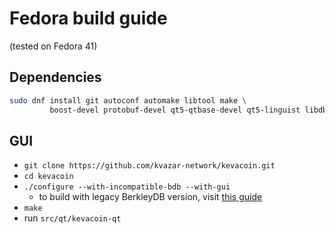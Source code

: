 Fedora build guide
======================
(tested on Fedora 41)

## Dependencies

``` bash
sudo dnf install git autoconf automake libtool make \
         boost-devel protobuf-devel qt5-qtbase-devel qt5-linguist libdb-cxx-devel
```

## GUI

* `git clone https://github.com/kvazar-network/kevacoin.git`
* `cd kevacoin`
* `./configure --with-incompatible-bdb --with-gui`
  * to build with legacy BerkleyDB version, visit [this guide](https://github.com/kvazar-network/kevacoin/blob/kvazar/doc/berkleydb-48.md)
* `make`
* run `src/qt/kevacoin-qt`

